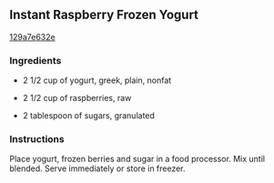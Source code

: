 ## Instant Raspberry Frozen Yogurt

[129a7e632e](http://tastykitchen.com/recipes/desserts/instant-raspberry-frozen-yogurt/)

### Ingredients

 - 2 1/2 cup of yogurt, greek, plain, nonfat

 - 2 1/2 cup of raspberries, raw

 - 2 tablespoon of sugars, granulated

### Instructions

Place yogurt, frozen berries and sugar in a food processor. Mix until blended. Serve immediately or store in freezer.